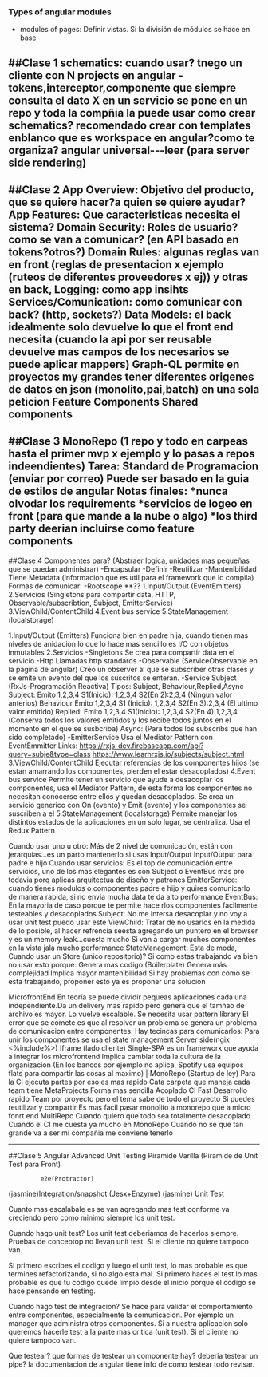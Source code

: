 ### Types of angular modules
- modules of pages: Definir vistas. Si la división de módulos se hace en base 

##Clase 1
schematics:
cuando usar?
tnego un cliente con N projects en angular
-tokens,interceptor,componente que siempre consulta el dato X en un servicio
se pone en un repo y toda la compñia la puede usar
como crear schematics? recomendado crear con templates enblanco
que es workspace en angular?como te organiza?
angular universal---leer (para server side rendering)
-------
##Clase 2
App Overview: Objetivo del producto, que se quiere hacer?a quien se quiere ayudar?
App Features: Que caracteristicas necesita el sistema?
Domain Security: Roles de usuario?como se van a comunicar? (en API basado en tokens?otros?)
Domain Rules: algunas reglas van en front (reglas de presentacion x ejemplo (ruteos de diferentes proveedores x ej)) y otras en back,
Logging: como app insihts
Services/Comunication: como comunicar con back? (http, sockets?)
Data Models: el back idealmente solo devuelve lo que el front end necesita (cuando la api por ser reusable devuelve mas campos de los necesarios se puede aplicar mappers)
		Graph-QL permite en proyectos my grandes tener diferentes origenes de datos en json (monolito,pai,batch) en una sola peticion
Feature Components
Shared components
---------
##Clase 3
MonoRepo (1 repo y todo en carpeas hasta el primer mvp x ejemplo y lo pasas a repos indeendientes)
Tarea: Standard de Programacion (enviar por correo) Puede ser basado en la guia de estilos de angular
Notas finales: 
*nunca olvodar los requirements
*servicios de logeo en front (para que mande a la nube o algo)
*los third party deerian incluirse como feature components
---------
##Clase 4
Componentes para? (Abstraer logica, unidades mas pequeñas que se puedan administrar)
-Encapsular 
-Definir 
-Reutilizar
-Mantenibilidad
Tiene Metadata (informacion que es util para el framework que lo compila)
Formas de comunicar: -Rootscope **??
 1.Input/Output (EventEmitters)
 2.Servicios (Singletons para compartir data, HTTP, Observable/subscribtion, Subject, EmitterService)
 3.ViewChild/ContentChild
 4.Event bus service
 5.StateManagement (localstorage)


1.Input/Output (Emitters)
Funciona bien en padre hija, cuando tienen mas niveles de anidacion lo que lo hace mas sencillo es I/O con objetos inmutables
2.Servicios 
-Singletons
Se crea para compartir data en el servicio
-Http
Llamadas http standards
-Observable (ServiceObservable en la pagina de angular)
Creo un observer al que se subscriber otras clases y se emite un evento del que los suscritos se enteran.
-Service Subject (RxJs-Programación Reactiva)
Tipos: Subject, Behaviour,Replied,Async
Subject: Emito 1,2,3,4 S1(Inicio): 1,2,3,4 S2(En 2):2,3,4 (Ningun valor anterios)
Behaviour   Emito 1,2,3,4 S1 (Inicio): 1,2,3,4 S2(En 3):2,3,4 (El ultimo valor emitido)
Replied: Emito 1,2,3,4 S1(Inicio): 1,2,3,4 S2(En 4):1,2,3,4 (Conserva todos los valores emitidos y los recibe todos juntos en el momento en el que se susbcriba)
Async:  (Para todos los subscribs que han sido completado)
-EmitterService 
Usa el Mediator Pattern con EventEmmitter
Links: 
https://rxjs-dev.firebaseapp.com/api?query=subje&type=class
https://www.learnrxjs.io/subjects/subject.html
 3.ViewChild/ContentChild
 Ejecutar referencias de los componentes hijos (se estan amarrando los componentes, pierden el estar desacoplados)
 4.Event bus service
Permite tener un servicio que ayude a desacoplar los componentes, usa el Mediator Pattern, de esta forma los componentes no necesitan conocerse entre ellos y quedan desacoplados.
Se crea un servicio generico con On (evento) y Emit (evento) y los componentes se suscriben a el
5.StateManagement (localstorage)
Permite manejar los distintos estados de la aplicaciones en un solo lugar, se centraliza. Usa el Redux Pattern

Cuando usar uno u otro:
Más de 2 nivel de comunicación, están con jerarquías...es un parto mantenerlo si usas Input/Output
Input/Output para padre e hijo
Cuando usar servicios: 
Es el top de comunicación entre servicios, uno de los mas elegantes es con Subject o EventBus mas pro todavia porq aplicas arquitectua de diseño y patrones
EmitterService: cuando tienes modulos o componentes padre e hijo y quires comunicarlo de manera rapida, si no envia mucha data te da alto performance
EventBus: En la mayoria de caso porque te permite hace rlos componentes facilmente testeables y desacoplados
Subject: No me intersa desacoplar y no voy a usar unit test puedo usar este
ViewChild: Tratar de no usarlos en la medida de lo posible, al hacer refrencia seesta agregando un puntero en el browser y es un memory leak...cuesta mucho
		   Si van a cargar muchos componentes en la vista jala mucho performance
StateManagement: Esta de moda, Cuando usar un Store (unico repositorio)?
Si como estas trabajando va bien no usar esto porque:
Genera mas codigo (Boilerplate)
Genera más complejidad
Implica mayor mantenibilidad
Si hay problemas con como se esta trabajando, proponer esto ya es proponer una solucion


MicrofrontEnd 
En teoría se puede dividir pequeas aplicaciones cada una independiente.Da un delivery mas rapido pero genera que el tamñao de archivo es mayor. Lo vuelve escalable. Se necesita usar pattern library
El error que se comete es que al resolver un problema se genera un problema de comunicacion entre componentes:
Hay tecincas para comunicarlos:
Para unir los componentes se usa el state management
Server side(ngix <%include%>)
Iframe (lado cliente)
Single-SPA es un framework que ayuda a integrar los microfrontend
Implica cambiar toda la cultura de la organizacion (En los bancos por ejemplo no aplica, Spotify usa equipos flats para compartir las cosas al maximo)
| MonoRepo (Startup de ley)
Para la CI ejecuta partes por eso es mas rapido
Cata carpeta que maneja cada team tiene MetaProjects
Forma mas sencilla
Acoplado
CI Fast
Desarrollo rapido
Team por proyecto pero el tema sabe de todo el proyecto
Si puedes reutilizar y compartir
Es mas facil pasar monolito a monorepo que a micro fonrt end
MultiRepo
Cuando quiero que todo sea totalmente desacoplado
Cuando el CI me cuesta ya mucho en MonoRepo
Cuando no se que tan grande va a ser mi compañia me conviene tenerlo 

---------
##Clase 5
Angular Advanced Unit Testing
Piramide Varilla (Piramide de Unit Test para Front)

		     e2e(Protractor)
(jasmine)Integration/snapshot (Jesx+Enzyme)
	(jasmine)	Unit Test    

Cuanto mas escalabale es se van agregando mas test conforme va creciendo pero como minimo siempre los unit test.

Cuando hago unit test?
Los unit test deberiamos de hacerlos siempre.
Pruebas de conceptop no llevan unit test.
Si el cliente no quiere tampoco van.

Si primero escribes el codigo y luego el unit test, lo mas probable es que termines refactorizando, si no algo esta mal.
Si primero haces el test lo mas probable es que tu codigo quede limpio desde el inicio porque el codigo se hace pensando en testing.

Cuando hago test de integracion?
Se hace para validar el comportamiento entre componentes, especialmente la comunicacion. Por ejemplo un manager que administra otros componentes.
Si a nuestra aplicacion solo queremos hacerle test a la parte mas critica (unit test).
Si el cliente no quiere tampoco van.

Que testear? que formas de testear un componente hay? deberia testear un pipe?
la documentacion de angular tiene info de como testear todo revisar.



